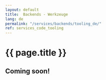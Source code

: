 ```yaml
---
layout: default
title:  Backends - Werkzeuge
lang: de
permalink: "/services/backends/tooling_de/"
ref: services_code_tooling
---
```

# {{ page.title }}
## Coming soon!
